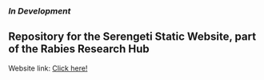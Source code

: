 ### <i>In Development</i>

## Repository for the Serengeti Static Website, part of the Rabies Research Hub

Website link: <a href="https://rabiesresearch.github.io/Mara/" target="blank">Click here!</a>
